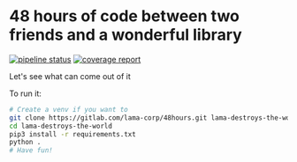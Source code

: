 # 48 hours of code between two friends and a wonderful library

[![pipeline status](https://gitlab.com/lama-corp/48hours/badges/master/pipeline.svg)](https://gitlab.com/lama-corp/48hours/commits/master)
[![coverage report](https://gitlab.com/lama-corp/48hours/badges/master/coverage.svg)](https://gitlab.com/lama-corp/48hours/commits/master)

Let's see what can come out of it

To run it:
```bash
# Create a venv if you want to
git clone https://gitlab.com/lama-corp/48hours.git lama-destroys-the-world
cd lama-destroys-the-world
pip3 install -r requirements.txt
python .
# Have fun!
```
